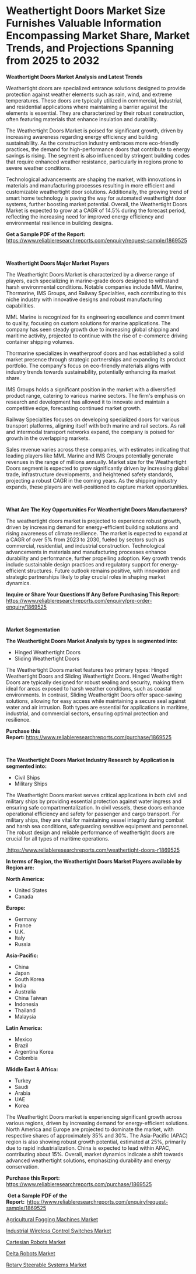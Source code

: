 <p><h1>Weathertight Doors Market Size Furnishes Valuable Information Encompassing Market Share, Market Trends, and Projections Spanning from 2025 to 2032</h1></p><p><strong>Weathertight Doors Market Analysis and Latest Trends</strong></p>
<p><p>Weathertight doors are specialized entrance solutions designed to provide protection against weather elements such as rain, wind, and extreme temperatures. These doors are typically utilized in commercial, industrial, and residential applications where maintaining a barrier against the elements is essential. They are characterized by their robust construction, often featuring materials that enhance insulation and durability.</p><p>The Weathertight Doors Market is poised for significant growth, driven by increasing awareness regarding energy efficiency and building sustainability. As the construction industry embraces more eco-friendly practices, the demand for high-performance doors that contribute to energy savings is rising. The segment is also influenced by stringent building codes that require enhanced weather resistance, particularly in regions prone to severe weather conditions.</p><p>Technological advancements are shaping the market, with innovations in materials and manufacturing processes resulting in more efficient and customizable weathertight door solutions. Additionally, the growing trend of smart home technology is paving the way for automated weathertight door systems, further boosting market potential. Overall, the Weathertight Doors Market is expected to grow at a CAGR of 14.5% during the forecast period, reflecting the increasing need for improved energy efficiency and environmental resilience in building designs.</p></p>
<p><strong>Get a Sample PDF of the Report:&nbsp;</strong> <a href="https://www.reliableresearchreports.com/enquiry/request-sample/1869525?utm_campaign=16&utm_medium=2&utm_source=Github&utm_content=ia&utm_term=16022025&utm_id=weathertight-doors">https://www.reliableresearchreports.com/enquiry/request-sample/1869525</a></p>
<p>&nbsp;</p>
<p><strong>Weathertight Doors Major Market Players</strong></p>
<p><p>The Weathertight Doors Market is characterized by a diverse range of players, each specializing in marine-grade doors designed to withstand harsh environmental conditions. Notable companies include MML Marine, Thormarine, IMS Groups, and Railway Specialties, each contributing to this niche industry with innovative designs and robust manufacturing capabilities.</p><p>MML Marine is recognized for its engineering excellence and commitment to quality, focusing on custom solutions for marine applications. The company has seen steady growth due to increasing global shipping and maritime activity, projected to continue with the rise of e-commerce driving container shipping volumes.</p><p>Thormarine specializes in weatherproof doors and has established a solid market presence through strategic partnerships and expanding its product portfolio. The company's focus on eco-friendly materials aligns with industry trends towards sustainability, potentially enhancing its market share.</p><p>IMS Groups holds a significant position in the market with a diversified product range, catering to various marine sectors. The firm's emphasis on research and development has allowed it to innovate and maintain a competitive edge, forecasting continued market growth.</p><p>Railway Specialties focuses on developing specialized doors for various transport platforms, aligning itself with both marine and rail sectors. As rail and intermodal transport networks expand, the company is poised for growth in the overlapping markets.</p><p>Sales revenue varies across these companies, with estimates indicating that leading players like MML Marine and IMS Groups potentially generate revenues in the range of millions annually. Market size for the Weathertight Doors segment is expected to grow significantly driven by increasing global trade, infrastructure developments, and heightened safety standards, projecting a robust CAGR in the coming years. As the shipping industry expands, these players are well-positioned to capture market opportunities.</p></p>
<p>&nbsp;</p>
<p><strong>What Are The Key Opportunities For Weathertight Doors Manufacturers?</strong></p>
<p><p>The weathertight doors market is projected to experience robust growth, driven by increasing demand for energy-efficient building solutions and rising awareness of climate resilience. The market is expected to expand at a CAGR of over 5% from 2023 to 2030, fueled by sectors such as commercial, residential, and industrial construction. Technological advancements in materials and manufacturing processes enhance durability and performance, further propelling adoption. Key growth trends include sustainable design practices and regulatory support for energy-efficient structures. Future outlook remains positive, with innovation and strategic partnerships likely to play crucial roles in shaping market dynamics.</p></p>
<p><strong>Inquire or Share Your Questions If Any Before Purchasing This Report:</strong> <a href="https://www.reliableresearchreports.com/enquiry/pre-order-enquiry/1869525?utm_campaign=16&utm_medium=2&utm_source=Github&utm_content=ia&utm_term=16022025&utm_id=weathertight-doors">https://www.reliableresearchreports.com/enquiry/pre-order-enquiry/1869525</a></p>
<p>&nbsp;</p>
<p><strong>Market Segmentation</strong></p>
<p><strong>The Weathertight Doors Market Analysis by types is segmented into:</strong></p>
<p><ul><li>Hinged Weathertight Doors</li><li>Sliding Weathertight Doors</li></ul></p>
<p><p>The Weathertight Doors market features two primary types: Hinged Weathertight Doors and Sliding Weathertight Doors. Hinged Weathertight Doors are typically designed for robust sealing and security, making them ideal for areas exposed to harsh weather conditions, such as coastal environments. In contrast, Sliding Weathertight Doors offer space-saving solutions, allowing for easy access while maintaining a secure seal against water and air intrusion. Both types are essential for applications in maritime, industrial, and commercial sectors, ensuring optimal protection and resilience.</p></p>
<p><strong>Purchase this Report:&nbsp;</strong><a href="https://www.reliableresearchreports.com/purchase/1869525?utm_campaign=16&utm_medium=2&utm_source=Github&utm_content=ia&utm_term=16022025&utm_id=weathertight-doors">https://www.reliableresearchreports.com/purchase/1869525</a></p>
<p>&nbsp;</p>
<p><strong>The Weathertight Doors Market Industry Research by Application is segmented into:</strong></p>
<p><ul><li>Civil Ships</li><li>Military Ships</li></ul></p>
<p><p>The Weathertight Doors market serves critical applications in both civil and military ships by providing essential protection against water ingress and ensuring safe compartmentalization. In civil vessels, these doors enhance operational efficiency and safety for passenger and cargo transport. For military ships, they are vital for maintaining vessel integrity during combat and harsh sea conditions, safeguarding sensitive equipment and personnel. The robust design and reliable performance of weathertight doors are crucial for all types of maritime operations.</p></p>
<p><a href="https://www.reliableresearchreports.com/weathertight-doors-r1869525?utm_campaign=16&utm_medium=2&utm_source=Github&utm_content=ia&utm_term=16022025&utm_id=weathertight-doors">&nbsp;https://www.reliableresearchreports.com/weathertight-doors-r1869525</a></p>
<p><strong>In terms of Region, the Weathertight Doors Market Players available by Region are:</strong></p>
<p>
    <p> <strong> North America: </strong>
        <ul>
            <li>United States</li>
            <li>Canada</li>
        </ul>
        </p> 
    <p> <strong> Europe: </strong>
        <ul>
            <li>Germany</li>
            <li>France</li>
            <li>U.K.</li>
            <li>Italy</li>
            <li>Russia</li>
        </ul>
        </p> 
    <p> <strong> Asia-Pacific: </strong>
        <ul>
            <li>China</li>
            <li>Japan</li>
            <li>South Korea</li>
            <li>India</li>
            <li>Australia</li>
            <li>China Taiwan</li>
            <li>Indonesia</li>
            <li>Thailand</li>
            <li>Malaysia</li>
        </ul>
        </p> 
    <p> <strong> Latin America: </strong>
        <ul>
            <li>Mexico</li>
            <li>Brazil</li>
            <li>Argentina Korea</li>
            <li>Colombia</li>
        </ul>
        </p> 
    <p> <strong> Middle East & Africa: </strong>
        <ul>
            <li>Turkey</li>
            <li>Saudi</li>
            <li>Arabia</li>
            <li>UAE</li>
            <li>Korea</li>
        </ul>
    </p>
    </p>
<p><p>The Weathertight Doors market is experiencing significant growth across various regions, driven by increasing demand for energy-efficient solutions. North America and Europe are projected to dominate the market, with respective shares of approximately 35% and 30%. The Asia-Pacific (APAC) region is also showing robust growth potential, estimated at 25%, primarily due to rapid industrialization. China is expected to lead within APAC, contributing about 15%. Overall, market dynamics indicate a shift towards advanced weathertight solutions, emphasizing durability and energy conservation.</p></p>
<p><strong>Purchase this Report: </strong><a href="https://www.reliableresearchreports.com/purchase/1869525?utm_campaign=16&utm_medium=2&utm_source=Github&utm_content=ia&utm_term=16022025&utm_id=weathertight-doors">https://www.reliableresearchreports.com/purchase/1869525</a></p>
<p>&nbsp;<strong>Get a Sample PDF of the Report:&nbsp;&nbsp;</strong><a href="https://www.reliableresearchreports.com/enquiry/request-sample/1869525?utm_campaign=16&utm_medium=2&utm_source=Github&utm_content=ia&utm_term=16022025&utm_id=weathertight-doors">https://www.reliableresearchreports.com/enquiry/request-sample/1869525</a></p>
<p><strong></strong></p>
<p><p><a href="https://github.com/abedlagagica4/Market-Research-Report-List-1/blob/main/agricultural-fogging-machines-market.md?utm_campaign=16&utm_medium=2&utm_source=Github&utm_content=ia&utm_term=16022025&utm_id=weathertight-doors">Agricultural Fogging Machines Market</a></p><p><a href="https://github.com/birbamanan03/Market-Research-Report-List-1/blob/main/industrial-wireless-control-switches-market.md?utm_campaign=16&utm_medium=2&utm_source=Github&utm_content=ia&utm_term=16022025&utm_id=weathertight-doors">Industrial Wireless Control Switches Market</a></p><p><a href="https://github.com/rashkaeduzor/Market-Research-Report-List-1/blob/main/cartesian-robots-market.md?utm_campaign=16&utm_medium=2&utm_source=Github&utm_content=ia&utm_term=16022025&utm_id=weathertight-doors">Cartesian Robots Market</a></p><p><a href="https://github.com/bholdsfofie/Market-Research-Report-List-1/blob/main/delta-robots-market.md?utm_campaign=16&utm_medium=2&utm_source=Github&utm_content=ia&utm_term=16022025&utm_id=weathertight-doors">Delta Robots Market</a></p><p><a href="https://github.com/mezokathleen834/Market-Research-Report-List-1/blob/main/rotary-steerable-systems-market.md?utm_campaign=16&utm_medium=2&utm_source=Github&utm_content=ia&utm_term=16022025&utm_id=weathertight-doors">Rotary Steerable Systems Market</a></p></p>